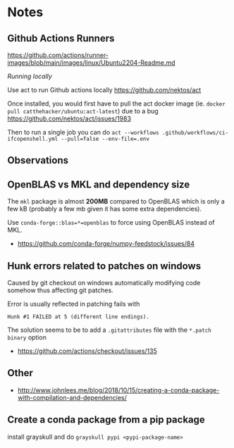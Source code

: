 # Notes

## Github Actions Runners

https://github.com/actions/runner-images/blob/main/images/linux/Ubuntu2204-Readme.md

*Running locally*

Use act to run Github actions locally
https://github.com/nektos/act

Once installed, you would first have to pull the act docker image (ie. `docker pull catthehacker/ubuntu:act-latest`)
due to a bug https://github.com/nektos/act/issues/1983

Then to run a single job you can do `act --workflows .github/workflows/ci-ifcopenshell.yml --pull=false --env-file=.env`

## Observations

## OpenBLAS vs MKL and dependency size

The `mkl` package is almost __200MB__ compared to OpenBLAS which is only a few kB (probably a few mb given it has some
extra dependencies). 

Use `conda-forge::blas=*=openblas` to force using OpenBLAS instead of MKL.

* https://github.com/conda-forge/numpy-feedstock/issues/84

## Hunk errors related to patches on windows

Caused by git checkout on windows automatically modifying code somehow thus affecting git patches.

Error is usually reflected in patching fails with 

    Hunk #1 FAILED at 5 (different line endings).

The solution seems to be to add a `.gitattributes` file with the  `*.patch binary` option

* https://github.com/actions/checkout/issues/135 

## Other

* http://www.johnlees.me/blog/2018/10/15/creating-a-conda-package-with-compilation-and-dependencies/

## Create a conda package from a pip package

install grayskull and do `grayskull pypi <pypi-package-name>`